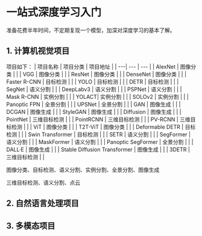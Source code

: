 # 一站式深度学习入门
准备花费半年时间，不定期复现一个模型，加深对深度学习的基本了解。


## 1. 计算机视觉项目


项目如下：
| 项目名称 | 项目分类 | 项目地址 |
| ---| --- | --- |
| AlexNet | 图像分类 | |
| VGG | 图像分类 | | 
| ResNet | 图像分类 | |
| DenseNet | 图像分类 | |
| Faster R-CNN | 目标检测 | |
| YOLO | 目标检测 | | 
| DETR | 目标检测 | |
| SegNet | 语义分割 | |
| DeepLabv3 | 语义分割 | |
| PSPNet | 语义分割 | |
| Mask R-CNN | 实例分割 | |
| YOLACT| 实例分割 | |
| SOLOv2 | 实例分割 | |
| Panoptic FPN | 全景分割 | |
| UPSNet | 全景分割 | |
| GAN | 图像生成 | |
| DCGAN | 图像生成 | |
| StyleGAN | 图像生成 | |
| Diffusion | 图像生成 | |
| PointNet | 三维目标检测 | |
| PointRCNN | 三维目标检测 | |
| PV-RCNN | 三维目标检测 | |
| ViT | 图像分类 | |
| T2T-ViT | 图像分类 | |
| Deformable DETR | 目标检测 | |
| Swin Transformer  | 目标检测 | |
| SETR | 语义分割 | |
| SegFormer | 语义分割 | |
| MaskFormer | 语义分割 | |
| Panoptic SegFormer | 全景分割 | |
| DALL·E | 图像生成 | |
| Stable Diffusion Transformer | 图像生成 | |
| 3DETR | 三维目标检测 | |




图像分类、目标检测、语义分割、实例分割、全景分割、图像生成

三维目标检测、语义分割、点云


## 2. 自然语言处理项目



## 3. 多模态项目


